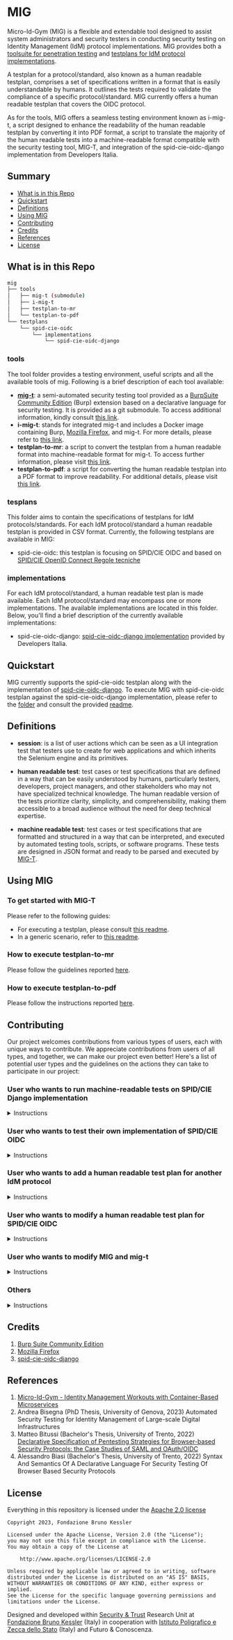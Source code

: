 # MIG

Micro-Id-Gym (MIG) is a flexible and extendable tool designed to assist system administrators and security testers in conducting
security testing on Identity Management (IdM) protocol implementations. MIG provides both a [toolsuite for penetration testing](tools/) and [testplans for IdM protocol implementations](testplans/).

A testplan for a protocol/standard, also known as a human readable testplan, comprises a set of specifications written in a format that is easily understandable by humans. It outlines the tests required to validate the compliance of a specific protocol/standard. MIG currently offers a human readable testplan that covers the OIDC protocol.

As for the tools, MIG offers a seamless testing environment known as i-mig-t, a script designed to enhance the readability of the human readable testplan by converting it into PDF format, a script to translate the majority of the human readable tests into a machine-readable format compatible with the security testing tool, MIG-T, and integration of the spid-cie-oidc-django implementation from Developers Italia.

## Summary

* [What is in this Repo](#what-is-in-this-repo)
* [Quickstart](#quickstart)
* [Definitions](#definitions)
* [Using MIG](#using-mig)
* [Contributing](#contributing)
* [Credits](#credits)
* [References](#references)
* [License](#license)

## What is in this Repo

```bash
mig
├── tools
│   ├── mig-t (submodule)
│   ├── i-mig-t
│   ├── testplan-to-mr
│   └── testplan-to-pdf
└── testplans
    └── spid-cie-oidc
        └── implementations
            └── spid-cie-oidc-django
```

### tools

The tool folder provides a testing environment, useful scripts and all the available tools of mig. Following is a brief description of each tool available:

* [__mig-t__](https://github.com/stfbk/mig-t): a semi-automated security testing tool provided as a [BurpSuite Community Edition](https://portswigger.net/burp/communitydownload) (Burp) extension based on a declarative language for security testing. It is provided as a git submodule. To access additional information, kindly consult [this link](https://github.com/stfbk/mig-t/blob/main/README.md).
* __i-mig-t__: stands for integrated mig-t and includes a Docker image containing Burp, [Mozilla Firefox](https://www.mozilla.org/en-US/firefox/), and mig-t. For more details, please refer to [this link](tools/i-mig-t/readme.md).
* __testplan-to-mr__: a script to convert the testplan from a human readable format into machine-readable format for mig-t. To access further information, please visit [this link](tools/testplan-to-mr/readme.md).
* __testplan-to-pdf__: a script for converting the human readable testplan into a PDF format to improve readability. For additional details, please visit [this link](tools/testplan-to-pdf/readme.md).

### tesplans

This folder aims to contain the specifications of testplans for IdM protocols/standards. For each IdM protocol/standard a human readable testplan is provided in CSV format. Currently, the following testplans are available in MIG:

* spid-cie-oidc: this testplan is focusing on SPID/CIE OIDC and based on [SPID/CIE OpenID Connect Regole tecniche](https://docs.italia.it/italia/spid/spid-cie-oidc-docs/it/versione-corrente/index.html)

### implementations

For each IdM protocol/standard, a human readable test plan is made available. Each IdM protocol/standard may encompass one or more implementations. The available implementations are located in this folder. Below, you'll find a brief description of the currently available implementations:

* spid-cie-oidc-django: [spid-cie-oidc-django implementation](https://github.com/italia/spid-cie-oidc-django) provided by Developers Italia.

## Quickstart

MIG currently supports the spid-cie-oidc testplan along with the implementation of [spid-cie-oidc-django](https://github.com/italia/spid-cie-oidc-django). To execute MIG with spid-cie-oidc testplan against the spid-cie-oidc-django implementation, please refer to the [folder](testplans/spid-cie-oidc/implementations/spid-cie-oidc-django/) and consult the provided [readme](testplans/spid-cie-oidc/implementations/spid-cie-oidc-django/README.md).

## Definitions

* __session__: is a list of user actions which can be seen as a UI integration test that testers use to create for web applications and which inherits the Selenium engine and its primitives.

* __human readable test__: test cases or test specifications that are defined in a way that can be easily understood by humans, particularly testers, developers, project managers, and other stakeholders who may not have specialized technical knowledge. The human readable version of the tests prioritize clarity, simplicity, and comprehensibility, making them accessible to a broad audience without the need for deep technical expertise.

* __machine readable test__: test cases or test specifications that are formatted and structured in a way that can be interpreted, and executed by automated testing tools, scripts, or software programs. These tests are designed in JSON format and ready to be parsed and executed by [MIG-T](tools/mig-t).

## Using MIG

### To get started with MIG-T

Please refer to the following guides:

* For executing a testplan, please consult [this readme](tools/i-mig-t/readme.md#using-mig-t).
* In a generic scenario, refer to [this readme](https://github.com/stfbk/mig-t/blob/main/README.md).

### How to execute testplan-to-mr

Please follow the guidelines reported [here](/tools/testplan-to-mr/readme.md).

### How to execute testplan-to-pdf

Please follow the instructions reported [here](/tools/testplan-to-pdf/readme.md).

## Contributing

Our project welcomes contributions from various types of users, each with unique ways to contribute. We appreciate contributions from users of all types, and together, we can make our project even better! Here's a list of potential user types and the guidelines on the actions they can take to participate in our project:

### User who wants to run machine-readable tests on SPID/CIE Django implementation

<details>
<summary>Instructions</summary>

* To get started, follow the instructions to run `i-mig-t`.
* In [testplans/spid-cie-oidc/implementations/spid-cie-oidc-django/input/mig-t/tests/](testplans/spid-cie-oidc/implementations/spid-cie-oidc-django/input/mig-t/tests), you can find a list of all available and supported machine-readable tests.
* In [testplans/spid-cie-oidc/implementations/spid-cie-oidc-django/input/mig-t/sessions/](/testplans/spid-cie-oidc/implementations/spid-cie-oidc-django/input/mig-t/sessions), you can find related sessions.

</details>

### User who wants to test their own implementation of SPID/CIE OIDC

<details>
<summary>Instructions</summary>

A guide on how to add your RP to the testing environment can be found [here](testplans/spid-cie-oidc/README.md#adding-support-for-your-relying-party)

</details>

### User who wants to add a human readable test plan for another IdM protocol

<details>
<summary>Instructions</summary>

To contribute a test plan for a different IdM protocol, please adhere to the [repository's structure](testplans/README.md#folder-structure) within the `testplan` folder.

* Create a `readme.md` file containing information about the test plan you wish to add.
* The added test plan file should have a `.csv` extension and include all the columns specified in the [testplan.csv](testplans/spid-cie-oidc/testplan.csv) file.

</details>

### User who wants to modify a human readable test plan for SPID/CIE OIDC

<details>
<summary>Instructions</summary>

To propose changes or enhancements to the existing SPID/CIE OIDC test plan located in [/testplans/spid-cie-oidc/](/testplans/spid-cie-oidc/), kindly initiate discussions by creating issues directly within the repository or by submitting a pull request.

</details>

### User who wants to modify MIG and mig-t

<details>
<summary>Instructions</summary>

To facilitate improvements or modifications to MIG, consider the following options:

* Initiate discussions by opening issues to propose new features or report any identified bugs.
* Actively participate in improving the source code by submitting a pull request.

To contribute to `mig-t`, please consult its dedicated [repository](https://github.com/stfbk/mig-t).

</details>

### Others

<details>
<summary>Instructions</summary>

* For contributions falling into a category not mentioned above, feel free to reach out to us at <a.bisegna@fbk.eu> through our communication channels. We welcome all forms of contribution and collaboration.

</details>

## Credits

1. [Burp Suite Community Edition](https://portswigger.net/burp/communitydownload)
2. [Mozilla Firefox](https://www.mozilla.org/en-US/firefox/new/)
3. [spid-cie-oidc-django](https://github.com/italia/spid-cie-oidc-django)

## References

1. [Micro-Id-Gym - Identity Management Workouts with Container-Based Microservices](https://st.fbk.eu/tools/Micro-Id-Gym.html)
1. Andrea Bisegna (PhD Thesis, University of Genova, 2023) Automated Security Testing for Identity Management of Large-scale Digital Infrastructures
1. Matteo Bitussi (Bachelor's Thesis, University of Trento, 2022) [Declarative Specification of Pentesting Strategies for Browser-based Security Protocols: the Case Studies of SAML and OAuth/OIDC](https://github.com/mattebit/thesis/blob/main/Bitussi_Matteo_Informatica_21.pdf)
1. Alessandro Biasi (Bachelor's Thesis, University of Trento, 2022) Syntax And Semantics Of A Declarative Language For Security Testing Of Browser Based Security Protocols

## License

Everything in this repository is licensed under the [Apache 2.0 license](LICENSE)

```text
Copyright 2023, Fondazione Bruno Kessler

Licensed under the Apache License, Version 2.0 (the "License");
you may not use this file except in compliance with the License.
You may obtain a copy of the License at

    http://www.apache.org/licenses/LICENSE-2.0

Unless required by applicable law or agreed to in writing, software
distributed under the License is distributed on an "AS IS" BASIS,
WITHOUT WARRANTIES OR CONDITIONS OF ANY KIND, either express or implied.
See the License for the specific language governing permissions and
limitations under the License.
```

Designed and developed within [Security & Trust](https://st.fbk.eu/) Research Unit at [Fondazione Bruno Kessler](https://www.fbk.eu/en/) (Italy) in cooperation with [Istituto Poligrafico e Zecca dello Stato](https://www.ipzs.it/) (Italy) and Futuro & Conoscenza.
